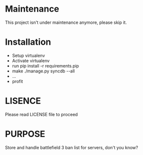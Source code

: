 # Maintenance
This project isn't under maintenance anymore, please skip it.

# Installation

* Setup virtualenv
* Activate virtualenv
* run pip install -r requirements.pip
* make ./manage.py syncdb --all
* ...
* profit

# LISENCE
Please read LICENSE file to proceed

# PURPOSE

Store and handle battlefield 3 ban list for servers, don't you know?
